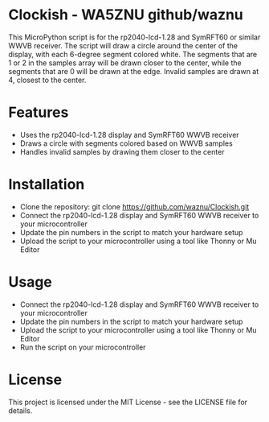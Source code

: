 # Clockish - WA5ZNU github/waznu

This MicroPython script is for the rp2040-lcd-1.28 and SymRFT60 or
similar WWVB receiver. The script will draw a circle around the center
of the display, with each 6-degree segment colored white. The segments
that are 1 or 2 in the samples array will be drawn closer to the
center, while the segments that are 0 will be drawn at the
edge. Invalid samples are drawn at 4, closest to the center.

# Features
- Uses the rp2040-lcd-1.28 display and SymRFT60 WWVB receiver
- Draws a circle with segments colored based on WWVB samples
- Handles invalid samples by drawing them closer to the center

# Installation
- Clone the repository: git clone https://github.com/waznu/Clockish.git
- Connect the rp2040-lcd-1.28 display and SymRFT60 WWVB receiver to your microcontroller
- Update the pin numbers in the script to match your hardware setup
- Upload the script to your microcontroller using a tool like Thonny or Mu Editor

# Usage
- Connect the rp2040-lcd-1.28 display and SymRFT60 WWVB receiver to your microcontroller
- Update the pin numbers in the script to match your hardware setup
- Upload the script to your microcontroller using a tool like Thonny or Mu Editor
- Run the script on your microcontroller

# License
This project is licensed under the MIT License - see the LICENSE file for details.
